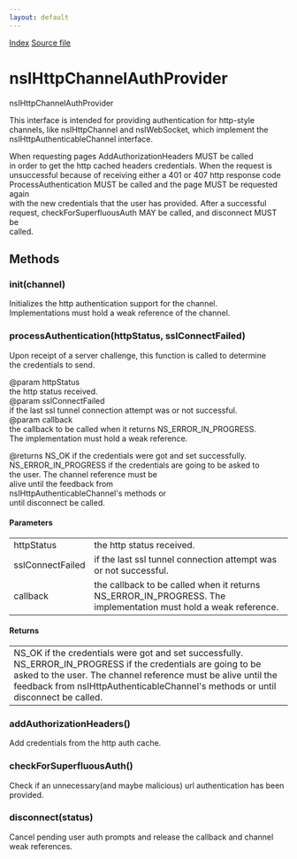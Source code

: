 ```yaml
---
layout: default
---
```

<div id='links'><a href="../index.html">Index</a>
<a href="http://dxr.mozilla.org/mozilla-central/source/netwerk/protocol/http/nsIHttpChannelAuthProvider.idl">Source file</a>
</div>

# nsIHttpChannelAuthProvider #
  
nsIHttpChannelAuthProvider  
  
This interface is intended for providing authentication for http-style  
channels, like nsIHttpChannel and nsIWebSocket, which implement the  
nsIHttpAuthenticableChannel interface.  
  
When requesting pages AddAuthorizationHeaders MUST be called  
in order to get the http cached headers credentials. When the request is  
unsuccessful because of receiving either a 401 or 407 http response code  
ProcessAuthentication MUST be called and the page MUST be requested again  
with the new credentials that the user has provided. After a successful  
request, checkForSuperfluousAuth MAY be called, and disconnect MUST be  
called.  
  

## Methods ##

### init(channel) ###
  
Initializes the http authentication support for the channel.  
Implementations must hold a weak reference of the channel.  
  

### processAuthentication(httpStatus, sslConnectFailed) ###
  
Upon receipt of a server challenge, this function is called to determine  
the credentials to send.  
  
@param httpStatus  
       the http status received.  
@param sslConnectFailed  
       if the last ssl tunnel connection attempt was or not successful.  
@param callback  
       the callback to be called when it returns NS_ERROR_IN_PROGRESS.  
       The implementation must hold a weak reference.  
  
@returns NS_OK if the credentials were got and set successfully.  
         NS_ERROR_IN_PROGRESS if the credentials are going to be asked to  
                              the user. The channel reference must be  
                              alive until the feedback from  
                              nsIHttpAuthenticableChannel's methods or  
                              until disconnect be called.  
  

#### Parameters ####

<table>

<tr>
<td>httpStatus</td>
<td>       the http status received.  
</td>
</tr>

<tr>
<td>sslConnectFailed</td>
<td>       if the last ssl tunnel connection attempt was or not successful.  
</td>
</tr>

<tr>
<td>callback</td>
<td>       the callback to be called when it returns NS_ERROR_IN_PROGRESS.  
       The implementation must hold a weak reference.  
</td>
</tr>

</table>

#### Returns ####

<table>

<tr>
<td>NS_OK if the credentials were got and set successfully.  
         NS_ERROR_IN_PROGRESS if the credentials are going to be asked to  
                              the user. The channel reference must be  
                              alive until the feedback from  
                              nsIHttpAuthenticableChannel's methods or  
                              until disconnect be called.  
</td>
</tr>

</table>

### addAuthorizationHeaders() ###
  
Add credentials from the http auth cache.  
  

### checkForSuperfluousAuth() ###
  
Check if an unnecessary(and maybe malicious) url authentication has been  
provided.  
  

### disconnect(status) ###
  
Cancel pending user auth prompts and release the callback and channel  
weak references.  
  
